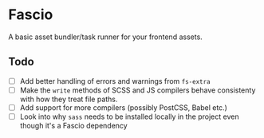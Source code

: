 # Fascio

A basic asset bundler/task runner for your frontend assets.

## Todo

-   [ ] Add better handling of errors and warnings from `fs-extra`
-   [ ] Make the `write` methods of SCSS and JS compilers behave consistenty with how they treat file paths.
-   [ ] Add support for more compilers (possibly PostCSS, Babel etc.)
-   [ ] Look into why `sass` needs to be installed locally in the project even though it's a Fascio dependency
